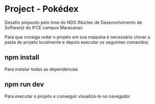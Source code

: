 # Project - Pokédex

Desafio proposto pelo time do NDS (Núcleo de Desenvolvimento de Software) do IFCE campus Maracanaú

Para que consiga rodar o projeto em sua maquina é necessário clonar a pasta do projeto localmente e depois executar os seguintes comandos:

## npm install 
Para instalar todas as dependencias 

## npm run dev
Para executar o projeto e conseguir visualizá-lo no navegador 


